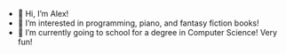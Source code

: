 - 👋 Hi, I’m Alex!
- 👀 I’m interested in programming, piano, and fantasy fiction books!
- 🌱 I’m currently going to school for a degree in Computer Science! Very fun!


<!---
xyzcv979/xyzcv979 is a ✨ special ✨ repository because its `README.md` (this file) appears on your GitHub profile.
You can click the Preview link to take a look at your changes.
--->
